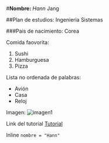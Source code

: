 #**Nombre:** *Hann* Jang

##Plan de estudios: Ingenieria Sistemas

###Pais de nacimiento: Corea 

Comida faovorita:
1. Sushi
2. Hamburguesa
3. Pizza

Lista no ordenada de palabras: 
- Avión
- Casa
- Reloj

Imagen: 
![imagen1](https://github.com/samuelmahecha/cvds-lab1-/assets/62758651/9cb3e4e6-f6af-400d-810d-9a2b405f544b)

Link del tutorial 
[Tutorial](https://commonmark.org/help/tutorial/07-links.html)


Inline `nombre = "Hann"`

